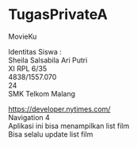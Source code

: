 # TugasPrivateA


MovieKu </br>

Identitas Siswa : </br>
Sheila Salsabila Ari Putri </br>
XI RPL 6/35 </br>
4838/1557.070 </br>
24 </br>
SMK Telkom Malang </br>

https://developer.nytimes.com/ </br>
Navigation 4 </br>
Aplikasi ini bisa menampilkan list film </br>
Bisa selalu update list film </br>
